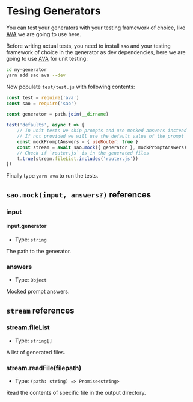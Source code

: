 # Tesing Generators

You can test your generators with your testing framework of choice, like [AVA](https://ava.li) we are going to use here.

Before writing actual tests, you need to install `sao` and your testing framework of choice in the generator as dev dependencies, here we are going to use [AVA](https://ava.li) for unit testing:

```bash
cd my-generator
yarn add sao ava --dev
```

Now populate `test/test.js` with following contents:

```js
const test = require('ava')
const sao = require('sao')

const generator = path.join(__dirname)

test('defaults', async t => {
	// In unit tests we skip prompts and use mocked answers instead
	// If not provided we will use the default value of the prompt
	const mockPromptAnswers = { useRouter: true }
	const stream = await sao.mock({ generator }, mockPromptAnswers)
	// Check if `router.js` is in the generated files
	t.true(stream.fileList.includes('router.js'))
})
```

Finally type `yarn ava` to run the tests.

## `sao.mock(input, answers?)` references

### input

#### input.generator

- Type: `string`

The path to the generator.

### answers

- Type: `Object`

Mocked prompt answers.

## `stream` references

### stream.fileList

- Type: `string[]`

A list of generated files.

### stream.readFile(filepath)

- Type: `(path: string) => Promise<string>`

Read the contents of specific file in the output directory.
